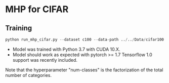 # MHP for CIFAR

## Training

```python
python run_mhp_cifar.py --dataset c100 --data-path ../../Data/cifar100  --epochs 200 --batch-size 256  --num-classes 10 10 --save-path checkpoint
```
- Model was trained with Python 3.7 with CUDA 10.X.
- Model should work as expected with pytorch >= 1.7 Tensorflow 1.0 support was recently included.

Note that the hyperparameter "num-classes" is the factorization of the total number of categories.
